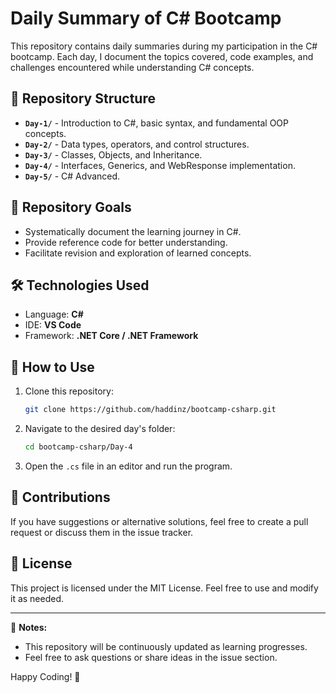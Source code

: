 # Daily Summary of C# Bootcamp

This repository contains daily summaries during my participation in the C# bootcamp. Each day, I document the topics covered, code examples, and challenges encountered while understanding C# concepts.

## 📌 Repository Structure

- **`Day-1/`** - Introduction to C#, basic syntax, and fundamental OOP concepts.
- **`Day-2/`** - Data types, operators, and control structures.
- **`Day-3/`** - Classes, Objects, and Inheritance.
- **`Day-4/`** - Interfaces, Generics, and WebResponse implementation.
- **`Day-5/`** - C# Advanced.

## 🚀 Repository Goals
- Systematically document the learning journey in C#.
- Provide reference code for better understanding.
- Facilitate revision and exploration of learned concepts.

## 🛠 Technologies Used
- Language: **C#**
- IDE: **VS Code**
- Framework: **.NET Core / .NET Framework**

## 📖 How to Use
1. Clone this repository:
   ```bash
   git clone https://github.com/haddinz/bootcamp-csharp.git
   ```
2. Navigate to the desired day's folder:
   ```bash
   cd bootcamp-csharp/Day-4
   ```
3. Open the `.cs` file in an editor and run the program.

## 📢 Contributions
If you have suggestions or alternative solutions, feel free to create a pull request or discuss them in the issue tracker.

## 📝 License
This project is licensed under the MIT License. Feel free to use and modify it as needed.

---

📌 **Notes:**
- This repository will be continuously updated as learning progresses.
- Feel free to ask questions or share ideas in the issue section.

  

Happy Coding! 🚀

